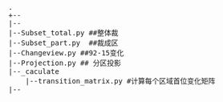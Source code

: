 <pre>
.
+--
|--
|--Subset_total.py ##整体裁
|--Subset_part.py  ##裁成区
|--Changeview.py ##92-15变化
|--Projection.py ## 分区投影
|--_caculate
    |--transition_matrix.py #计算每个区域首位变化矩阵
|--
</pre>
